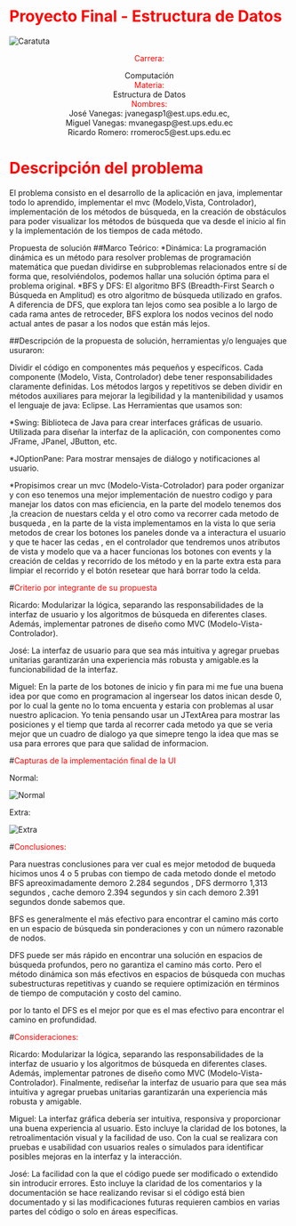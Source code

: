 # <span style="color: red;">Proyecto Final - Estructura de Datos</span>
![Caratuta](C:\Users\DELL\Downloads\Caratura.png.jpeg)

<div style="text-align: center;">

<span style="color: red;">Carrera: </span>
</div>

<div style="text-align: center;">
 Computación
 </div>

<div style="text-align: center;">
<span style="color: red;">Materia: </span>
</div> 

<div style="text-align: center;">
Estructura de Datos
</div>

<div style="text-align: center;">
<span style="color: red;">Nombres: </span> 
</div>

<div style="text-align: center;">
José Vanegas:
		jvanegasp1@est.ups.edu.ec,
		</div>

<div style="text-align: center;">
Miguel Vanegas:  
mvanegasp@est.ups.edu.ec
		</div>
		
<div style="text-align: center;">
Ricardo Romero:
rromeroc5@est.ups.edu.ec
		</div>





# <span style="color: red;">Descripción del problema</span>

El problema consisto en el desarrollo de la aplicación en java, implementar todo lo aprendido, implementar el mvc (Modelo,Vista, Controlador), implementación de los métodos de búsqueda, en la creación de obstáculos para poder visualizar los métodos de búsqueda que va desde el inicio al fin  y la implementación de los tiempos de cada método.

Propuesta de solución
##Marco Teórico: 
*Dinámica:
La programación dinámica es un método para resolver problemas de programación matemática que puedan dividirse en subproblemas relacionados entre sí de forma que, resolviéndolos, podemos hallar una solución óptima para el problema original.
*BFS y  DFS: 
El algoritmo BFS (Breadth-First Search o Búsqueda en Amplitud) es otro algoritmo de búsqueda utilizado en grafos. A diferencia de DFS, que explora tan lejos como sea posible a lo largo de cada rama antes de retroceder, BFS explora los nodos vecinos del nodo actual antes de pasar a los nodos que están más lejos.

##Descripción de la propuesta de solución, herramientas y/o lenguajes que usuraron:

Dividir el código en componentes más pequeños y específicos. Cada componente (Modelo, Vista, Controlador) debe tener responsabilidades claramente definidas. Los métodos largos y repetitivos se deben dividir en métodos auxiliares para mejorar la legibilidad y la mantenibilidad y usamos el lenguaje de java: Eclipse.
Las Herramientas que usamos son:

*Swing: Biblioteca de Java para crear interfaces gráficas de usuario. Utilizada para diseñar la interfaz de la aplicación, con componentes como JFrame, JPanel, JButton, etc.

*JOptionPane: Para mostrar mensajes de diálogo y notificaciones al usuario.

*Propisimos crear un mvc (Modelo-Vista-Cotrolador) para poder organizar y con eso tenemos una mejor implementación de nuestro codigo y para manejar los datos con mas eficiencia, en la parte del modelo tenemos dos ,la creacion de nuestars celda y el otro como va recorrer cada metodo de busqueda , en la parte de la vista implementamos en la vista lo que seria metodos de crear los botones los paneles donde va a interactura el usuario y  que te hacer las cedas , en el controlador 
que tendremos unos atributos de vista y modelo que va a hacer funcionas los botones con events y la creación de celdas y recorrido de los método y en la parte extra esta para limpiar el recorrido y el botón resetear que hará borrar todo la celda.


#<span style="color: red;">Criterio por integrante de su propuesta </span>

Ricardo: Modularizar la lógica, separando las responsabilidades de la interfaz de usuario y los algoritmos de búsqueda en diferentes clases. Además, implementar patrones de diseño como MVC (Modelo-Vista-Controlador).

José: La interfaz de usuario para que sea más intuitiva y agregar pruebas unitarias garantizarán una experiencia más robusta y amigable.es la funcionabilidad de la interfaz.

Miguel: En la parte de los botones de inicio y fin para mi me fue una buena idea por que como en programacion al ingersear los datos inican desde 0, por lo cual la gente no lo toma encuenta y estaria con problemas al usar nuestro aplicacion. Yo tenia pensando usar un JTextArea para mostrar las posiciones y el tiemp que tarda al recorrer cada metodo ya que se veria mejor que un cuadro de dialogo ya que simepre tengo la idea que mas se usa para errores que para que salidad de informacion.

#<span style="color: red;">Capturas de la implementación final de la UI </span>

Normal:

![Normal](C:\Users/DELL\Downloads\Norma.png.jpeg)

Extra:

![Extra](C:\Users\DELL\Downloads\extra.png.jpeg)


#<span style="color: red;">Conclusiones:</span>

Para nuestras conclusiones para ver cual es mejor metodod de buqueda hicimos unos 4 o 5 prubas con tiempo de cada metodo donde el metodo BFS apreoximadamente demoro 2.284 segundos , DFS dermorro 1,313 segundos , cache demoro 2.394 segundos y sin cach demoro 2.391 segundos donde sabemos que.

BFS es generalmente el más efectivo para encontrar el camino más corto en un espacio de búsqueda sin ponderaciones y con un número razonable de nodos.

DFS puede ser más rápido en encontrar una solución en espacios de búsqueda profundos, pero no garantiza el camino más corto.
Pero el método dinámica son más efectivos en espacios de búsqueda con muchas subestructuras repetitivas y cuando se requiere optimización en términos de tiempo de computación y costo del camino.

por lo tanto el DFS es el mejor por que  es el mas efectivo para encontrar el camino en profundidad.

#<span style="color: red;">Consideraciones:</span>

Ricardo: Modularizar la lógica, separando las responsabilidades de la interfaz de usuario y los algoritmos de búsqueda en diferentes clases. Además, implementar patrones de diseño como MVC (Modelo-Vista-Controlador). Finalmente, rediseñar la interfaz de usuario para que sea más intuitiva y agregar pruebas unitarias garantizarán una experiencia más robusta y amigable.

Miguel: La interfaz gráfica debería ser intuitiva, responsiva y proporcionar una buena experiencia al usuario. Esto incluye la claridad de los botones, la retroalimentación visual y la facilidad de uso. Con la cual se realizara con pruebas e usabilidad con usuarios reales o simulados para identificar posibles mejoras en la interfaz y la interacción.

José: La facilidad con la que el código puede ser modificado o extendido sin introducir errores. Esto incluye la claridad de los comentarios y la documentación se hace realizando revisar si el código está bien documentado y si las modificaciones futuras requieren cambios en varias partes del código o solo en áreas específicas.

